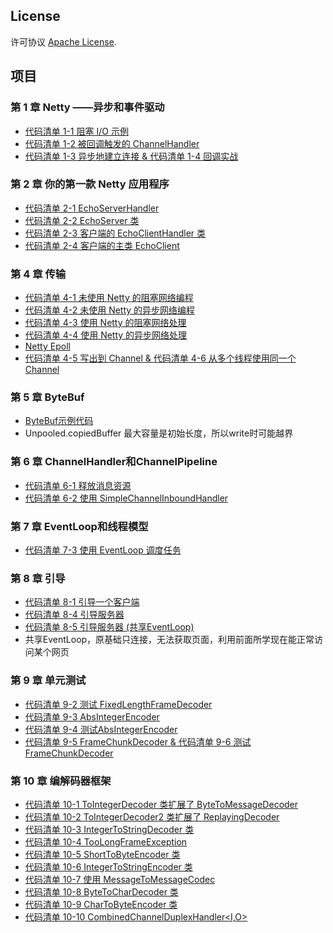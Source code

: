 ## License
许可协议 [Apache License][].

[Apache License]: http://www.apache.org/licenses/LICENSE-2.0

## 项目

### 第 1 章 Netty ——异步和事件驱动
* [代码清单 1-1 阻塞 I/O 示例](src/main/java/com/takeseem/demo/netty/chapter1/ServerSocketDemo.java)
* [代码清单 1-2 被回调触发的 ChannelHandler](src/main/java/com/takeseem/demo/netty/chapter1/ChannelHandler.java)
* [代码清单 1-3 异步地建立连接 & 代码清单 1-4 回调实战](src/main/java/com/takeseem/demo/netty/chapter1/ChannelFutureDemo.java)

### 第 2 章 你的第一款 Netty 应用程序
* [代码清单 2-1 EchoServerHandler](src/main/java/com/takeseem/demo/netty/chapter2/EchoServerHandler.java)
* [代码清单 2-2 EchoServer 类](src/main/java/com/takeseem/demo/netty/chapter2/EchoServer.java)
* [代码清单 2-3 客户端的 EchoClientHandler 类](src/main/java/com/takeseem/demo/netty/chapter2/EchoClientHandler.java)
* [代码清单 2-4 客户端的主类 EchoClient](src/main/java/com/takeseem/demo/netty/chapter2/EchoClient.java)

### 第 4 章 传输
* [代码清单 4-1 未使用 Netty 的阻塞网络编程](src/main/java/com/takeseem/demo/netty/chapter4/PlainOioServer.java)
* [代码清单 4-2 未使用 Netty 的异步网络编程](src/main/java/com/takeseem/demo/netty/chapter4/PlainNioServer.java)
* [代码清单 4-3 使用 Netty 的阻塞网络处理](src/main/java/com/takeseem/demo/netty/chapter4/NettyOioServer.java)
* [代码清单 4-4 使用 Netty 的异步网络处理](src/main/java/com/takeseem/demo/netty/chapter4/NettyNioServer.java)
* [Netty Epoll](src/main/java/com/takeseem/demo/netty/chapter4/NettyEpollServer.java)
* [代码清单 4-5 写出到 Channel & 代码清单 4-6 从多个线程使用同一个 Channel](src/main/java/com/takeseem/demo/netty/chapter4/ChannelWriterServer.java)

### 第 5 章 ByteBuf
* [ByteBuf示例代码](src/main/java/com/takeseem/demo/netty/chapter5/ByteBufDemo.java)
 * Unpooled.copiedBuffer 最大容量是初始长度，所以write时可能越界
 
### 第 6 章 ChannelHandler和ChannelPipeline
* [代码清单 6-1 释放消息资源](src/main/java/com/takeseem/demo/netty/chapter6/DiscardHandler.java)
* [代码清单 6-2 使用 SimpleChannelInboundHandler](src/main/java/com/takeseem/demo/netty/chapter6/SimpleDiscardHandler.java)

### 第 7 章 EventLoop和线程模型
* [代码清单 7-3 使用 EventLoop 调度任务](src/main/java/com/takeseem/demo/netty/chapter7/EventLoopDemo.java)

### 第 8 章 引导
* [代码清单 8-1 引导一个客户端](src/main/java/com/takeseem/demo/netty/chapter8/BootstrapDemo.java)
* [代码清单 8-4 引导服务器](src/main/java/com/takeseem/demo/netty/chapter8/ServerBootstrapDemo.java)
* [代码清单 8-5 引导服务器 (共享EventLoop)](src/main/java/com/takeseem/demo/netty/chapter8/SharingEventLoopGroup.java)
 * 共享EventLoop，原基础只连接，无法获取页面，利用前面所学现在能正常访问某个网页
 
### 第 9 章 单元测试
* [代码清单 9-2 测试 FixedLengthFrameDecoder](src/main/java/com/takeseem/demo/netty/chapter9/FixedLengthFrameDecoderTest.java)
* [代码清单 9-3 AbsIntegerEncoder](src/main/java/com/takeseem/demo/netty/chapter9/AbsIntegerEncoder.java)
* [代码清单 9-4 测试AbsIntegerEncoder](src/main/java/com/takeseem/demo/netty/chapter9/AbsIntegerEncoderTest.java)
* [代码清单 9-5 FrameChunkDecoder & 代码清单 9-6 测试FrameChunkDecoder](src/main/java/com/takeseem/demo/netty/chapter9/FrameChunkDecoder.java)

### 第 10 章 编解码器框架
* [代码清单 10-1 ToIntegerDecoder 类扩展了 ByteToMessageDecoder](src/main/java/com/takeseem/demo/netty/chapter10/ToIntegerDecoder.java)
* [代码清单 10-2 ToIntegerDecoder2 类扩展了 ReplayingDecoder](src/main/java/com/takeseem/demo/netty/chapter10/ToIntegerDecoder2.java)
* [代码清单 10-3 IntegerToStringDecoder 类](src/main/java/com/takeseem/demo/netty/chapter10/IntegerToStringDecoder.java)
* [代码清单 10-4 TooLongFrameException](src/main/java/com/takeseem/demo/netty/chapter10/SafeByteToMessageDecoder.java)
* [代码清单 10-5 ShortToByteEncoder 类](src/main/java/com/takeseem/demo/netty/chapter10/ShortToByteEncoder.java)
* [代码清单 10-6 IntegerToStringEncoder 类](src/main/java/com/takeseem/demo/netty/chapter10/IntegerToStringEncoder.java)
* [代码清单 10-7 使用 MessageToMessageCodec](src/main/java/com/takeseem/demo/netty/chapter10/WebSocketConvertHandler.java)
* [代码清单 10-8 ByteToCharDecoder 类](src/main/java/com/takeseem/demo/netty/chapter10/ByteToCharDecoder.java)
* [代码清单 10-9 CharToByteEncoder 类](src/main/java/com/takeseem/demo/netty/chapter10/CharToByteEncoder.java)
* [代码清单 10-10 CombinedChannelDuplexHandler<I,O>](src/main/java/com/takeseem/demo/netty/chapter10/CombinedByteCharCodec.java)
 